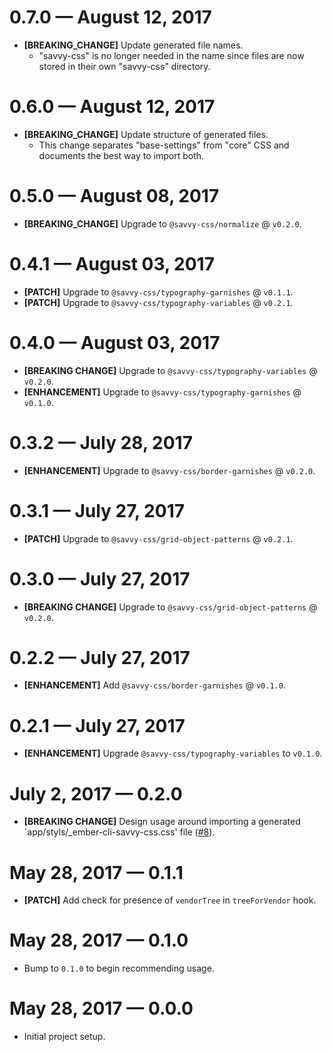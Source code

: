# 0.7.0 &mdash; August 12, 2017

- **[BREAKING_CHANGE]** Update generated file names.
  + "savvy-css" is no longer needed in the name since files are now
  stored in their own "savvy-css" directory.


# 0.6.0 &mdash; August 12, 2017

- **[BREAKING_CHANGE]** Update structure of generated files.
  + This change separates "base-settings" from "core" CSS and documents the best way to import both.


# 0.5.0 &mdash; August 08, 2017

- **[BREAKING_CHANGE]** Upgrade to `@savvy-css/normalize` @ `v0.2.0`.


# 0.4.1 &mdash; August 03, 2017

- **[PATCH]** Upgrade to `@savvy-css/typography-garnishes` @ `v0.1.1`.
- **[PATCH]** Upgrade to `@savvy-css/typography-variables` @ `v0.2.1`.


# 0.4.0 &mdash; August 03, 2017

- **[BREAKING CHANGE]** Upgrade to `@savvy-css/typography-variables` @ `v0.2.0`.
- **[ENHANCEMENT]** Upgrade to `@savvy-css/typography-garnishes` @ `v0.1.0`.


# 0.3.2 &mdash; July 28, 2017

- **[ENHANCEMENT]** Upgrade to `@savvy-css/border-garnishes` @ `v0.2.0`.


# 0.3.1 &mdash; July 27, 2017

- **[PATCH]** Upgrade to `@savvy-css/grid-object-patterns` @ `v0.2.1`.


# 0.3.0 &mdash; July 27, 2017

- **[BREAKING CHANGE]** Upgrade to `@savvy-css/grid-object-patterns` @ `v0.2.0`.


# 0.2.2 &mdash; July 27, 2017

- **[ENHANCEMENT]** Add `@savvy-css/border-garnishes` @ `v0.1.0`.


# 0.2.1 &mdash; July 27, 2017

- **[ENHANCEMENT]** Upgrade `@savvy-css/typography-variables` to `v0.1.0`.


# July 2, 2017 &mdash; 0.2.0

- **[BREAKING CHANGE]** Design usage around importing a generated
`app/styls/_ember-cli-savvy-css.css' file ([#8](https://github.com/savvy-css/ember-savvy-css/pull/8)).


# May 28, 2017 &mdash; 0.1.1

- **[PATCH]** Add check for presence of `vendorTree` in `treeForVendor` hook.


# May 28, 2017 &mdash; 0.1.0

- Bump to `0.1.0` to begin recommending usage.


# May 28, 2017 &mdash; 0.0.0

- Initial project setup.
